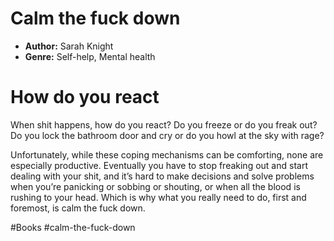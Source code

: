 # Calm the fuck down
- **Author:** Sarah Knight
- **Genre:** Self-help, Mental health

# How do you react
When shit happens, how do you react? Do you freeze or do you freak out? Do you lock the bathroom door and cry or do you howl at the sky with rage? 

Unfortunately, while these coping mechanisms can be comforting, none are especially productive. Eventually you have to stop freaking out and start dealing with your shit, and it’s hard to make decisions and solve problems when you’re panicking or sobbing or shouting, or when all the blood is rushing to your head.
Which is why what you really need to do, first and foremost, is calm the fuck down.

#Books #calm-the-fuck-down 
